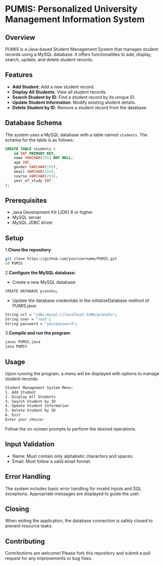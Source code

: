 # PUMIS: Personalized University Management Information System

## Overview

PUMIS is a Java-based Student Management System that manages student records using a MySQL database. It offers functionalities to add, display, search, update, and delete student records.

## Features

- **Add Student**: Add a new student record.
- **Display All Students**: View all student records.
- **Search Student by ID**: Find a student record by its unique ID.
- **Update Student Information**: Modify existing student details.
- **Delete Student by ID**: Remove a student record from the database.

## Database Schema

The system uses a MySQL database with a table named `students`. The schema for the table is as follows:

```sql
CREATE TABLE students (
    id INT PRIMARY KEY,
    name VARCHAR(255) NOT NULL,
    age INT,
    gender VARCHAR(255),
    email VARCHAR(255),
    course VARCHAR(255),
    year_of_study INT
);
```
## Prerequisites
- Java Development Kit (JDK) 8 or higher
- MySQL server
- MySQL JDBC driver

## Setup
1.**Clone the repository**:
 ```sh
git clone https://github.com/yourusername/PUMIS.git
cd PUMIS
 ```

2.**Configure the MySQL database**:

- Create a new MySQL database:
```sh
CREATE DATABASE pranshu;
```
- Update the database credentials in the initializeDatabase method of PUMIS.java:
```sh
String url = "jdbc:mysql://localhost:3306/pranshu";
String user = "root";
String password = "yourpassword";
```
3.**Compile and run the program**:
```sh
javac PUMIS.java
java PUMIS
```

## Usage
Upon running the program, a menu will be displayed with options to manage student records:
```sh
Student Management System Menu:
1. Add Student
2. Display All Students
3. Search Student by ID
4. Update Student Information
5. Delete Student by ID
6. Exit
Enter your choice:
```
Follow the on-screen prompts to perform the desired operations.

## Input Validation
- Name: Must contain only alphabetic characters and spaces.
- Email: Must follow a valid email format.

## Error Handling
The system includes basic error handling for invalid inputs and SQL exceptions. Appropriate messages are displayed to guide the user.

## Closing
When exiting the application, the database connection is safely closed to prevent resource leaks.

## Contributing
Contributions are welcome! Please fork this repository and submit a pull request for any improvements or bug fixes.
